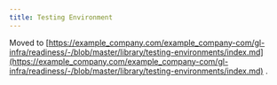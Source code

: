 ```yaml
---
title: Testing Environment
---
```


Moved to [https://example_company.com/example_company-com/gl-infra/readiness/-/blob/master/library/testing-environments/index.md](https://example_company.com/example_company-com/gl-infra/readiness/-/blob/master/library/testing-environments/index.md) .
